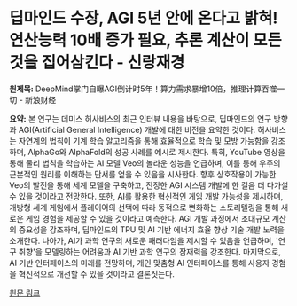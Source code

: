 # 딥마인드 수장, AGI 5년 안에 온다고 밝혀! 연산능력 10배 증가 필요, 추론 계산이 모든 것을 집어삼킨다 - 신랑재경

**원제목:** DeepMind掌门自曝AGI倒计时5年！算力需求暴增10倍，推理计算吞噬一切 - 新浪财经

**요약:** 본 연구는 데미스 허사비스의 최근 인터뷰 내용을 바탕으로, 딥마인드의 연구 방향과 AGI(Artificial General Intelligence) 개발에 대한 비전을 요약한 것이다. 허사비스는 자연계의 법칙이 기계 학습 알고리즘을 통해 효율적으로 학습 및 모방 가능함을 강조하며, AlphaGo와 AlphaFold의 성공 사례를 예시로 제시한다.  특히, YouTube 영상을 통해 물리 법칙을 학습하는 AI 모델 Veo의 놀라운 성능을 언급하며, 이를 통해 우주의 근본적인 원리를 이해하는 단서를 얻을 수 있음을 시사한다.  향후 상호작용이 가능한 Veo의 발전을 통해 세계 모델을 구축하고, 진정한 AGI 시스템 개발에 한 걸음 더 다가설 수 있을 것이라고 전망한다.  또한, AI를 활용한 혁신적인 게임 개발 가능성을 제시하며,  개방형 세계 게임에서 플레이어의 선택에 따라 동적으로 변화하는 스토리텔링을 통해  새로운 게임 경험을 제공할 수 있을 것이라고 예측한다.  AGI 개발 과정에서 초대규모 계산의 중요성을 강조하며, 딥마인드의 TPU 및  AI 기반 에너지 효율 향상 기술 개발 노력을 소개한다.  나아가,  AI가 과학 연구의 새로운 패러다임을 제시할 수 있음을 언급하며,  '연구 취향'을 모델링하는 어려움과  AI 기반 과학 연구의 잠재력을 강조한다.  마지막으로, AI 기반 인터페이스의 미래를 전망하며, 개인 맞춤형 AI 인터페이스를 통해 사용자 경험을 혁신적으로 개선할 수 있을 것이라고 결론짓는다.

[원문 링크](https://cj.sina.cn/articles/view/5703921756/153faf05c019026vxk?froms=ggmp)
